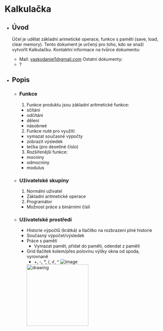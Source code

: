 # Kalkulačka
- ## Úvod
  Účel je udělat základní arimetické operace, funkce s pamětí (save, load, clear memory). Tento dokument je určený pro toho, kdo se snaží vytvořit Kalkulačku.
  Kontaktní informace na tvůrce dokumentu:
  - Mail: vaskodaniel1@gmail.com
  Ostatní dokumenty:
  - ?
    
- ## Popis
  - ### Funkce
    1. Funkce produktu jsou základní aritmetické funkce:
      - sčítání
      - odčítání
      - dělení
      - násobneé
    2. Funkce nuté pro využití:
      - vymazat současné výpočty
      - zobrazit výsledek
      - tečka (pro desetiné číslo)
    3. Rozšířenější funkce:
      - mocniny
      - odmocniny
      - modulus
        
  - ### Uživatelské skupiny
    1. Normální uživatel
      - Základní aritmetické operace
      2. Programátor
      - Možnost práce s binárními čísli
  - ### Uživatelské prostředí
    - Historie výpočtů (krátká) a tlačítko na rozbrazení plné historie
    - Současný výpočet/výsledek
    - Práce s pamětí
      - Vymazat pamět, přidat do paměti, odendat z paměti
    - Grid tlačítek kolem/přes polovinu výšky okna od spoda, vyrovnaně
      - +, -, *, /, √, ^
      ![image](https://github.com/DioForever/calculator/assets/78236175/82edf66d-9a43-4421-be43-21a5d6969d97)
      <img src=url(https://github.com/DioForever/calculator/assets/78236175/82edf66d-9a43-4421-be43-21a5d6969d97) alt="drawing" width="200"/>

